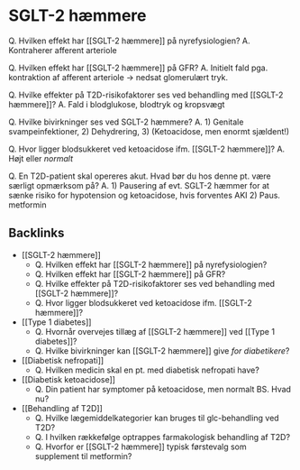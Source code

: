 # SGLT-2 hæmmere
Q. Hvilken effekt har [[SGLT-2 hæmmere]] på nyrefysiologien?
A. Kontraherer afferent arteriole

Q. Hvilken effekt har [[SGLT-2 hæmmere]] på GFR?
A. Initielt fald pga. kontraktion af afferent arteriole -> nedsat glomerulært tryk.

Q. Hvilke effekter på T2D-risikofaktorer ses ved behandling med [[SGLT-2 hæmmere]]?
A. Fald i blodglukose, blodtryk og kropsvægt

Q. Hvilke bivirkninger ses ved SGLT-2 hæmmere?
A. 1) Genitale svampeinfektioner, 2) Dehydrering, 3) (Ketoacidose, men enormt sjældent!)

Q. Hvor ligger blodsukkeret ved ketoacidose ifm. [[SGLT-2 hæmmere]]?
A. Højt eller *normalt*

Q. En T2D-patient skal opereres akut. Hvad bør du hos denne pt. være særligt opmærksom på?
A. 1) Pausering af evt. SGLT-2 hæmmer for at sænke risiko for hypotension og ketoacidose, hvis forventes AKI 2) Paus. metformin

## Backlinks
* [[SGLT-2 hæmmere]]
	* Q. Hvilken effekt har [[SGLT-2 hæmmere]] på nyrefysiologien?
	* Q. Hvilken effekt har [[SGLT-2 hæmmere]] på GFR?
	* Q. Hvilke effekter på T2D-risikofaktorer ses ved behandling med [[SGLT-2 hæmmere]]?
	* Q. Hvor ligger blodsukkeret ved ketoacidose ifm. [[SGLT-2 hæmmere]]?
* [[Type 1 diabetes]]
	* Q. Hvornår overvejes tillæg af [[SGLT-2 hæmmere]] ved [[Type 1 diabetes]]?
	* Q. Hvilke bivirkninger kan [[SGLT-2 hæmmere]] give *for diabetikere*?
* [[Diabetisk nefropati]]
	* Q. Hvilken medicin skal en pt. med diabetisk nefropati have?
* [[Diabetisk ketoacidose]]
	* Q. Din patient har symptomer på ketoacidose, men normalt BS. Hvad nu?
* [[Behandling af T2D]]
	* Q. Hvilke lægemiddelkategorier kan bruges til glc-behandling ved T2D?
	* Q. I hvilken rækkefølge optrappes farmakologisk behandling af T2D?
	* Q. Hvorfor er [[SGLT-2 hæmmere]] typisk førstevalg som supplement til metformin?

<!-- #anki/tag/med/Endocrinology #anki/deck/Medicine #anki/tag/med/Pharmacology -->

<!-- {BearID:555F8AE2-9552-4CB4-8023-1D9CA2B80A95-24378-0000E44C7B2BB849} -->
